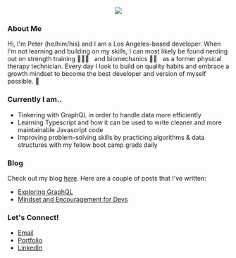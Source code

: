 <p align='center'>
    <img src='https://imgur.com/AX1P9TL'>
</p>

### About Me

Hi, I'm Peter (he/him/his) and I am a Los Angeles-based developer. When I'm not learning and building on my skills, I can most likely be found nerding out on strength training 🏋🏻‍♂️ &nbsp; and biomechanics 💪🏼 &nbsp; as a former physical therapy technician. Every day I look to build on quality habits and embrace a growth mindset to become the best developer and version of myself possible. 🤍

### Currently I am..

- Tinkering with GraphQL in order to handle data more efficiently
- Learning Typescript and how it can be used to write cleaner and more maintainable Javascript code
- Improving problem-solving skills by practicing algorithms & data structures with my fellow boot camp grads daily

### Blog

Check out my blog [here](https://dev.to/pswk1). Here are a couple of posts that I've written:

- [Exploring GraphQL](https://dev.to/pswk1/exploring-graphql-i0i)
- [Mindset and Encouragement for Devs](https://www.linkedin.com/pulse/mindset-some-encouragement-peter-kang-1c/)

### Let's Connect!

- [Email](mailto:peeterkang@gmail.com)
- [Portfolio](https://www.pswk1.dev/)
- [LinkedIn](https://www.linkedin.com/in/peterswkang/)
